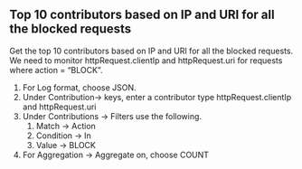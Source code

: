 ## Top 10 contributors based on IP and URI for all the blocked requests

Get the top 10 contributors based on IP and URI for all the blocked requests. 
We need to monitor httpRequest.clientIp and httpRequest.uri for requests where action = “BLOCK”.

1. For Log format, choose JSON.
2. Under Contribution→ keys, enter a contributor type httpRequest.clientIp and httpRequest.uri
3. Under Contributions → Filters use the following.  
      1. Match → Action
      2. Condition → In
      3. Value  → BLOCK
4. For Aggregation → Aggregate on, choose COUNT
